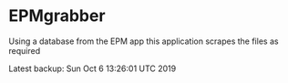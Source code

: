 # EPMgrabber
Using a database from the EPM app this application scrapes the files as required


Latest backup: Sun Oct 6 13:26:01 UTC 2019
